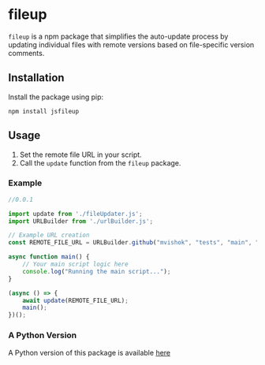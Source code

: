 # fileup

`fileup` is a npm package that simplifies the auto-update process by updating individual files with remote versions based on file-specific version comments.

## Installation

Install the package using pip:

``` npm install jsfileup ```

## Usage
1. Set the remote file URL in your script.
2. Call the `update` function from the `fileup` package.

### Example

```js
//0.0.1

import update from './fileUpdater.js';
import URLBuilder from './urlBuilder.js';

// Example URL creation
const REMOTE_FILE_URL = URLBuilder.github("mvishok", "tests", "main", "example.js");

async function main() {
    // Your main script logic here
    console.log("Running the main script...");
}

(async () => {
    await update(REMOTE_FILE_URL);
    main();
})();
```

### A Python Version
A Python version of this package is available [here](https://pypi.org/project/fileup.py/)